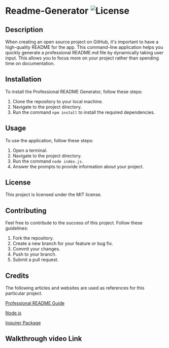 # Readme-Generator ![License](https://img.shields.io/badge/license-MIT-brightgreen)

## Description

When creating an open source project on GitHub, it's important to have a high-quality README for the app. This command-line application helps you quickly generate a professional README.md file by dynamically taking user input. This allows you to focus more on your project rather than spending time on documentation.

## Installation

To install the Professional README Generator, follow these steps:

1. Clone the repository to your local machine.
2. Navigate to the project directory.
3. Run the command `npm install` to install the required dependencies.

## Usage

To use the application, follow these steps:

1. Open a terminal.
2. Navigate to the project directory.
3. Run the command `node index.js`.
4. Answer the prompts to provide information about your project.

## License

This project is licensed under the MIT license.

## Contributing

Feel free to contribute to the success of this project. Follow these guidelines:

1. Fork the repository.
2. Create a new branch for your feature or bug fix.
3. Commit your changes.
4. Push to your branch.
5. Submit a pull request.

## Credits

The following articles and websites are used as references for this particular project.

[Professional README Guide](https://coding-boot-camp.github.io/full-stack/github/professional-readme-guide)

[Node.js](https://nodejs.org/en/learn/getting-started/introduction-to-nodejs)

[Inquirer Package](https://www.npmjs.com/package/inquirer)

## Walkthrough video Link
